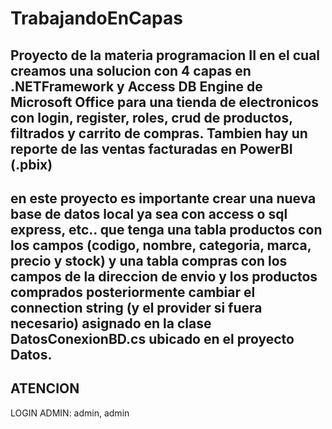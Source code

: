 # TrabajandoEnCapas
Proyecto de la materia programacion II en el cual creamos una solucion con 4 capas en .NETFramework y Access DB Engine de Microsoft Office para una tienda de electronicos con login, register, roles, crud de productos, filtrados y carrito de compras.
Tambien hay un reporte de las ventas facturadas en PowerBI (.pbix)
----------------------------------------------------------------------------------------------------------------------------------------------------------
en este proyecto es importante crear una nueva base de datos local ya sea con access o sql express, etc.. que tenga una tabla productos con los campos (codigo, nombre, categoria, marca, precio y stock) y una tabla compras con los campos de la direccion de envio y los productos comprados posteriormente cambiar el connection string (y el provider si fuera necesario) asignado en la clase DatosConexionBD.cs ubicado en el proyecto Datos.
----------
ATENCION 
--------
LOGIN ADMIN: admin, admin

